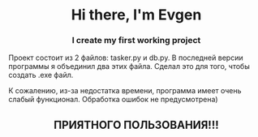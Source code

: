 <h1 align="center">Hi there, I'm Evgen</a> 

<h3 align="center">I create my first working project</h3>

Проект состоит из 2 файлов: tasker.py и db.py. В последней версии программы я объединил два этих файла.
Сделал это для того, чтобы создать .exe файл.

К сожалению, из-за недостатка времени, программа имеет очень слабый функционал. Обработка ошибок не предусмотрена)

<h2 align="center">ПРИЯТНОГО ПОЛЬЗОВАНИЯ!!!<a/>
